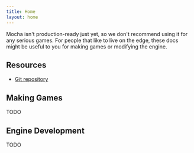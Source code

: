```yaml
---
title: Home
layout: home
---
```


Mocha isn't production-ready just yet, so we don't recommend using it for any serious games. For people that like to live on the edge, these docs might be useful to you for making games or modifying the engine.

## Resources

- [Git repository](https://github.com/xezno/mocha)

## Making Games

TODO

## Engine Development

TODO